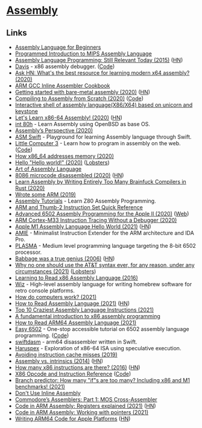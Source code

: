 # [Assembly](http://en.wikipedia.org/wiki/Assembly_language)

## Links

- [Assembly Language for Beginners](https://yurichev.com/writings/AL4B-EN.pdf)
- [Programmed Introduction to MIPS Assembly Language](https://chortle.ccsu.edu/AssemblyTutorial/index.html)
- [Assembly Language Programming: Still Relevant Today (2015)](http://wilsonminesco.com/AssyDefense/) ([HN](https://news.ycombinator.com/item?id=21924591))
- [Davis](https://kobzol.github.io/davis/) - x86 assembly debugger. ([Code](https://github.com/Kobzol/davis))
- [Ask HN: What's the best resource for learning modern x64 assembly? (2020)](https://news.ycombinator.com/item?id=22279051)
- [ARM GCC Inline Assembler Cookbook](http://www.ethernut.de/en/documents/arm-inline-asm.html)
- [Getting started with bare-metal assembly (2020)](https://johv.dk/blog/bare-metal-assembly-tutorial.html) ([HN](https://news.ycombinator.com/item?id=22684881))
- [Compiling to Assembly from Scratch (2020)](https://keleshev.com/compiling-to-assembly-from-scratch-the-book) ([Code](https://github.com/keleshev/compiling-to-assembly-from-scratch))
- [Interactive shell of assembly language(X86/X64) based on unicorn and keystone](https://github.com/cch123/asm-cli)
- [Let's Learn x86-64 Assembly! (2020)](https://gpfault.net/posts/asm-tut-0.txt.html) ([HN](https://news.ycombinator.com/item?id=24195627))
- [int 80h](http://int80h.org/) - Learn Assembly using OpenBSD as base OS.
- [Assembly’s Perspective (2020)](https://blog.stephenmarz.com/2020/05/20/assemblys-perspective/)
- [ASM Swift](https://github.com/NSExceptional/ASM-Swift) - Playground for learning Assembly language through Swift.
- [Little Computer 3](http://littlecomputer3.com/) - Learn how to program in assembly on the web. ([Code](https://github.com/0x213F/littlecomputer3))
- [How x86_64 addresses memory (2020)](https://blog.yossarian.net/2020/06/13/How-x86_64-addresses-memory)
- [Hello "Hello world!" (2020)](https://blog.jfo.click/hello-hello-world/) ([Lobsters](https://lobste.rs/s/uoluir/hello_hello_world))
- [Art of Assembly Language](https://www.cs.yale.edu/flint/cs422/doc/art-of-asm/pdf/)
- [8086 microcode disassembled (2020)](https://www.reenigne.org/blog/8086-microcode-disassembled/) ([HN](https://news.ycombinator.com/item?id=24383648))
- [Learn Assembly by Writing Entirely Too Many Brainfuck Compilers in Rust (2020)](https://github.com/pretzelhammer/rust-blog/blob/master/posts/too-many-brainfuck-compilers.md)
- [Wrote some ARM (2019)](http://seenaburns.com/2019/04/17/wrote-some-arm/)
- [Assembly Tutorials](https://www.assemblytutorial.com/) - Learn Z80 Assembly Programming.
- [ARM and Thumb-2 Instruction Set Quick Reference](http://users.ece.utexas.edu/~valvano/Volume1/QuickReferenceCard.pdf)
- [Advanced 6502 Assembly Programming for the Apple II (2020)](https://www.youtube.com/watch?v=WEliEAc3ZyA) ([Web](http://www.cs.columbia.edu/~sedwards/2020-vcfw-6502/))
- [ARM Cortex-M33 Instruction Tracing Without a Debugger (2020)](https://interrupt.memfault.com/blog/instruction-tracing-mtb-m33)
- [Apple M1 Assembly Language Hello World (2021)](https://smist08.wordpress.com/2021/01/08/apple-m1-assembly-language-hello-world/) ([HN](https://news.ycombinator.com/item?id=25786236))
- [AMIE](https://github.com/NeatMonster/AMIE) - Minimalist Instruction Extender for the ARM architecture and IDA Pro.
- [PLASMA](https://github.com/dschmenk/PLASMA) - Medium level programming language targeting the 8-bit 6502 processor.
- [Babbage was a true genius (2006)](https://tomforsyth1000.github.io/blog.wiki.html#%5B%5BBabbage%20was%20a%20true%20genius%5D%5D) ([HN](https://lobste.rs/s/ovjvzl/babbage_was_true_genius))
- [Why no one should use the AT&T syntax ever, for any reason, under any circumstances (2021)](https://elronnd.net/writ/2021-02-13_att-asm.html) ([Lobsters](https://lobste.rs/s/zifjgi/why_no_one_should_use_at_t_syntax_ever_for))
- [Learning to Read x86 Assembly Language (2016)](http://patshaughnessy.net/2016/11/26/learning-to-read-x86-assembly-language)
- [Wiz](https://github.com/wiz-lang/wiz) - High-level assembly language for writing homebrew software for retro console platforms.
- [How do computers work? (2021)](https://steveindusteves.substack.com/p/how-do-computers-work)
- [How to Read Assembly Language (2021)](https://wolchok.org/posts/how-to-read-assembly-language/) ([HN](https://news.ycombinator.com/item?id=26311722))
- [Top 10 Craziest Assembly Language Instructions (2021)](https://www.youtube.com/watch?v=Wz_xJPN7lAY)
- [A fundamental introduction to x86 assembly programming](https://www.nayuki.io/page/a-fundamental-introduction-to-x86-assembly-programming)
- [How to Read ARM64 Assembly Language (2021)](https://wolchok.org/posts/how-to-read-arm64-assembly-language/)
- [Easy 6502](http://skilldrick.github.io/easy6502/) - One-stop accessible tutorial on 6502 assembly language programming. ([Code](https://github.com/skilldrick/easy6502))
- [swiftdasm](https://github.com/plotfi/swiftdasm) - arm64 disassembler written in Swift.
- [Haruspex](https://github.com/can1357/haruspex) - Exploration of x86-64 ISA using speculative execution.
- [Avoiding instruction cache misses (2019)](https://paweldziepak.dev/2019/06/21/avoiding-icache-misses/)
- [Assembly vs. intrinsics (2014)](https://danluu.com/assembly-intrinsics/) ([HN](https://news.ycombinator.com/item?id=26877076))
- [How many x86 instructions are there? (2016)](https://fgiesen.wordpress.com/2016/08/25/how-many-x86-instructions-are-there/) ([HN](https://news.ycombinator.com/item?id=26889108))
- [X86 Opcode and Instruction Reference](http://ref.x86asm.net/) ([Code](https://github.com/Barebit/x86reference))
- [Branch predictor: How many "if"s are too many? Including x86 and M1 benchmarks! (2021)](https://blog.cloudflare.com/branch-predictor/)
- [Don't Use Inline Assembly](https://gcc.gnu.org/wiki/DontUseInlineAsm)
- [Commodore’s Assemblers: Part 1: MOS Cross-Assembler](https://www.pagetable.com/?p=1520)
- [Code in ARM Assembly: Registers explained (2021)](https://eclecticlight.co/2021/06/16/code-in-arm-assembly-registers-explained/) ([HN](https://news.ycombinator.com/item?id=27526155))
- [Code in ARM Assembly: Working with pointers (2021)](https://eclecticlight.co/2021/06/21/code-in-arm-assembly-working-with-pointers/)
- [Writing ARM64 Code for Apple Platforms](https://developer.apple.com/documentation/xcode/writing-arm64-code-for-apple-platforms) ([HN](https://news.ycombinator.com/item?id=27616018))
